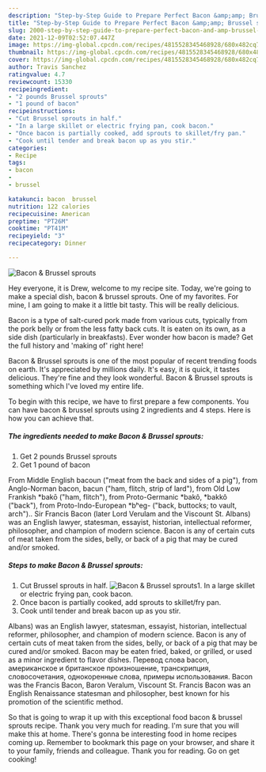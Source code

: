 ```yaml
---
description: "Step-by-Step Guide to Prepare Perfect Bacon &amp;amp; Brussel sprouts"
title: "Step-by-Step Guide to Prepare Perfect Bacon &amp;amp; Brussel sprouts"
slug: 2000-step-by-step-guide-to-prepare-perfect-bacon-and-amp-brussel-sprouts
date: 2021-12-09T02:52:07.447Z
image: https://img-global.cpcdn.com/recipes/4815528345468928/680x482cq70/bacon-brussel-sprouts-recipe-main-photo.jpg
thumbnail: https://img-global.cpcdn.com/recipes/4815528345468928/680x482cq70/bacon-brussel-sprouts-recipe-main-photo.jpg
cover: https://img-global.cpcdn.com/recipes/4815528345468928/680x482cq70/bacon-brussel-sprouts-recipe-main-photo.jpg
author: Travis Sanchez
ratingvalue: 4.7
reviewcount: 15330
recipeingredient:
- "2 pounds Brussel sprouts"
- "1 pound of bacon"
recipeinstructions:
- "Cut Brussel sprouts in half."
- "In a large skillet or electric frying pan, cook bacon."
- "Once bacon is partially cooked, add sprouts to skillet/fry pan."
- "Cook until tender and break bacon up as you stir."
categories:
- Recipe
tags:
- bacon
- 
- brussel

katakunci: bacon  brussel 
nutrition: 122 calories
recipecuisine: American
preptime: "PT26M"
cooktime: "PT41M"
recipeyield: "3"
recipecategory: Dinner

---
```



![Bacon &amp; Brussel sprouts](https://img-global.cpcdn.com/recipes/4815528345468928/680x482cq70/bacon-brussel-sprouts-recipe-main-photo.jpg)

Hey everyone, it is Drew, welcome to my recipe site. Today, we're going to make a special dish, bacon &amp; brussel sprouts. One of my favorites. For mine, I am going to make it a little bit tasty. This will be really delicious.

Bacon is a type of salt-cured pork made from various cuts, typically from the pork belly or from the less fatty back cuts. It is eaten on its own, as a side dish (particularly in breakfasts). Ever wonder how bacon is made? Get the full history and &#39;making of&#39; right here!

Bacon &amp; Brussel sprouts is one of the most popular of recent trending foods on earth. It's appreciated by millions daily. It's easy, it is quick, it tastes delicious. They're fine and they look wonderful. Bacon &amp; Brussel sprouts is something which I've loved my entire life.


To begin with this recipe, we have to first prepare a few components. You can have bacon &amp; brussel sprouts using 2 ingredients and 4 steps. Here is how you can achieve that.

<!--inarticleads1-->

##### The ingredients needed to make Bacon &amp; Brussel sprouts:

1. Get 2 pounds Brussel sprouts
1. Get 1 pound of bacon


From Middle English bacoun ("meat from the back and sides of a pig"), from Anglo-Norman bacon, bacun ("ham, flitch, strip of lard"), from Old Low Frankish *bakō ("ham, flitch"), from Proto-Germanic *bakô, *bakkô ("back"), from Proto-Indo-European *bʰeg- ("back, buttocks; to vault, arch").. Sir Francis Bacon (later Lord Verulam and the Viscount St. Albans) was an English lawyer, statesman, essayist, historian, intellectual reformer, philosopher, and champion of modern science. Bacon is any of certain cuts of meat taken from the sides, belly, or back of a pig that may be cured and/or smoked. 

<!--inarticleads2-->

##### Steps to make Bacon &amp; Brussel sprouts:

1. Cut Brussel sprouts in half.
<img src="https://img-global.cpcdn.com/steps/6749077994733568/160x128cq70/bacon-brussel-sprouts-recipe-step-1-photo.jpg" alt="Bacon &amp; Brussel sprouts">1. In a large skillet or electric frying pan, cook bacon.
1. Once bacon is partially cooked, add sprouts to skillet/fry pan.
1. Cook until tender and break bacon up as you stir.


Albans) was an English lawyer, statesman, essayist, historian, intellectual reformer, philosopher, and champion of modern science. Bacon is any of certain cuts of meat taken from the sides, belly, or back of a pig that may be cured and/or smoked. Bacon may be eaten fried, baked, or grilled, or used as a minor ingredient to flavor dishes. Перевод слова bacon, американское и британское произношение, транскрипция, словосочетания, однокоренные слова, примеры использования. Bacon was the Francis Bacon, Baron Veralum, Viscount St. Francis Bacon was an English Renaissance statesman and philosopher, best known for his promotion of the scientific method. 

So that is going to wrap it up with this exceptional food bacon &amp; brussel sprouts recipe. Thank you very much for reading. I'm sure that you will make this at home. There's gonna be interesting food in home recipes coming up. Remember to bookmark this page on your browser, and share it to your family, friends and colleague. Thank you for reading. Go on get cooking!
